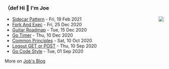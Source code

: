 ### （def Hi 👋 I'm Joe

<img align="right" src="https://github-readme-stats.vercel.app/api?username=holicc&show_icons=true&icon_color=805AD5&text_color=718096&bg_color=ffffff&hide_title=true" />

* [Sidecar Pattern](https://holicc.github.io/post/design-pattern/sidecar-pattern/) - Fri, 19 Feb 2021 
* [Fork And Exec](https://holicc.github.io/post/shell/process/) - Fri, 25 Dec 2020 
* [Guitar Roadmap](https://holicc.github.io/post/guitar/roadmap/) - Tue, 15 Dec 2020 
* [Go Timer](https://holicc.github.io/post/golang/go-timer/) - Thu, 10 Dec 2020 
* [Common Principles](https://holicc.github.io/post/system-design/principles/) - Sat, 10 Oct 2020 
* [Logout GET or POST](https://holicc.github.io/post/network/about-logout-method/) - Thu, 10 Sep 2020 
* [Go Code Style](https://holicc.github.io/post/golang/go-code-snippet/) - Tue, 01 Sep 2020 

More on [Job's Blog](https://holicc.github.io/)